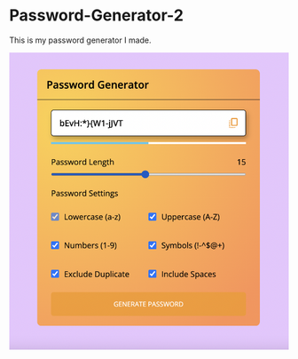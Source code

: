 # Password-Generator-2

This is my password generator I made.

!["Password Generator"](images/pic.png)